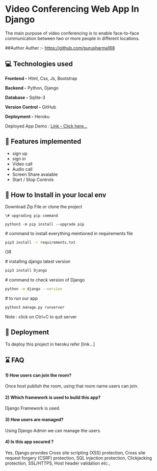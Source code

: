
# Video Conferencing Web App In Django

The main purpose of video conferencing is to enable face-to-face communication between two or more people in different locations.







##Author
Auther :- https://github.com/purusharma168


## 💻 Technologies used 

**Frontend -** Html, Css, Js, Bootstrap

**Backend -** Python, Django

**Database -** Sqlite-3

**Version Control -** GitHub

**Deployment -** Heroku


Deployed App Demo : [Link - Click here...]()

## 📎 Features implemented 
- sign up
- sign in
- Video call
- Audio call
- Screen Share avaiable 
- Start / Stop Controls


## 📌 How to Install in your local env

Download Zip File or clone the project 


```
\# upgrading pip command

python3 -m pip install --upgrade pip

```
\# command to install everything mentioned in requirements file
```bash  
pip3 install -r requirements.txt
```
OR

\# installing django latest version
```bash  
pip3 install Django
```
\# command to check version of Django
```bash 
python -m django --version
```

\# to run our app
```bash 
python3 manage.py runserver
```

Note : click on Ctrl+C to quit server

 

 
 
 






## 💾 Deployment

To deploy this project in heroku refer [link...]



## ⌛ FAQ

#### 1) How users can join the room?

Once host publish the room, using that room name users can join.

#### 2) Which framework is used to build this app?

Django Framework is used.

#### 3) How users are managed?
Using Django Admin we can manage the users.

#### 4) Is this app secured ?
Yes, Django provides Cross site scripting (XSS) protection, Cross site request forgery (CSRF) protection, SQL injection protection, Clickjacking protection, SSL/HTTPS, Host header validation etc.,

